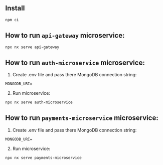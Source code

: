 
## Install

```bash
npm ci
```

## How to run `api-gateway` microservice: 

```bash
npx nx serve api-gateway
```

## How to run `auth-microservice` microservice: 
1. Create .env file and pass there MongoDB connection string:
```
MONGODB_URI=
```
2. Run microservice: 

```bash
npx nx serve auth-microservice
```

## How to run `payments-microservice` microservice: 
1. Create .env file and pass there MongoDB connection string:
```
MONGODB_URI=
```
2. Run microservice: 

```bash
npx nx serve payments-microservice
```
